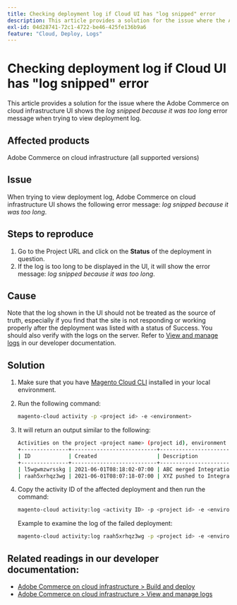 ```yaml
---
title: Checking deployment log if Cloud UI has "log snipped" error
description: This article provides a solution for the issue where the Adobe Commerce on cloud infrastructure UI shows the *log snipped because it was too long* error message when trying to view deployment log.
exl-id: 04d28741-72c1-4722-be46-425fe136b9a6
feature: "Cloud, Deploy, Logs"
---
```

# Checking deployment log if Cloud UI has "log snipped" error

This article provides a solution for the issue where the Adobe Commerce on cloud infrastructure UI shows the *log snipped because it was too long* error message when trying to view deployment log.

## Affected products

Adobe Commerce on cloud infrastructure (all supported versions)

## Issue

When trying to view deployment log, Adobe Commerce on cloud infrastructure UI shows the following error message: *log snipped because it was too long*.

## Steps to reproduce

1. Go to the Project URL and click on the **Status** of the deployment in question.
1. If the log is too long to be displayed in the UI, it will show the error message: *log snipped because it was too long*.

## Cause

Note that the log shown in the UI should not be treated as the source of truth, especially if you find that the site is not responding or working properly after the deployment was listed with a status of Success. You should also verify with the logs on the server. Refer to [View and manage logs](https://experienceleague.adobe.com/docs/commerce-cloud-service/user-guide/develop/test/log-locations.html) in our developer documentation.

## Solution

1. Make sure that you have [Magento Cloud CLI](https://experienceleague.adobe.com/docs/commerce-cloud-service/user-guide/dev-tools/cloud-cli.html) installed in your local environment.
1. Run the following command:

    ```bash
    magento-cloud activity -p <project id> -e <environment>
    ```

1. It will return an output similar to the following:

    ```bash
    Activities on the project <project name> (project id), environment <environment>:
    +---------------+---------------------------+-------------------------------------+----------+----------+---------+
    | ID            | Created                   | Description                         | Progress | State    | Result  |
    +---------------+---------------------------+-------------------------------------+----------+----------+---------+
    | l5wgwmzwrsskg | 2021-06-01T08:18:02-07:00 | ABC merged Integration into Staging | 100%     | complete | success |
    | raah5xrhqz3wg | 2021-06-01T08:07:18-07:00 | XYZ pushed to Integration           | 100%     | complete | failure |
    ```

1. Copy the activity ID of the affected deployment and then run the command:

    ```bash
    magento-cloud activity:log <activity ID> -p <project id> -e <environment>
    ```

    Example to examine the log of the failed deployment:

    ```bash
    magento-cloud activity:log raah5xrhqz3wg -p <project id> -e <environment>
    ```

## Related readings in our developer documentation:

* [Adobe Commerce on cloud infrastructure > Build and deploy](https://experienceleague.adobe.com/docs/commerce-cloud-service/user-guide/configure/env/configure-env-yaml.html)
* [Adobe Commerce on cloud infrastructure > View and manage logs](https://experienceleague.adobe.com/docs/commerce-cloud-service/user-guide/develop/test/log-locations.html)

